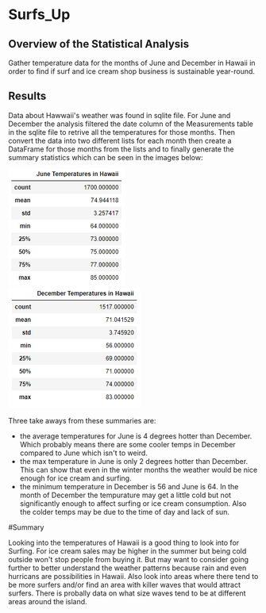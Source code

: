 # Surfs_Up

## Overview of the Statistical Analysis
Gather temperature data for the months of June and December in Hawaii in order to find if surf and ice cream shop business is sustainable year-round.


## Results
Data about Hawwaii's weather was found in sqlite file. For June and December the analysis filtered the date column of the Measurements table in the sqlite file to retrive all the temperatures for those months. Then convert the data into two different lists for each month then create a DataFrame for those months from the lists and to finally generate the summary statistics which can be seen in the images below:

![june](https://github.com/CodyMorin25/Surfs_Up/blob/main/Resources/june_statistics.png)
![dec](https://github.com/CodyMorin25/Surfs_Up/blob/main/Resources/dec_statistics.png)

Three take aways from these summaries are:
- the average temperatures for June is 4 degrees hotter than December. Which probably means there are some cooler temps in December compared to June which isn't to weird.
- the max temperature in June is only 2 degrees hotter than December. This can show that even in the winter months the weather would be nice enough for ice cream and surfing.
- the minimum temperature in December is 56 and June is 64. In the month of December the tempurature may get a little cold but not significantly enough to affect surfing or ice cream consumption. Also the colder temps may be due to the time of day and lack of sun.

#Summary

Looking into the temperatures of Hawaii is a good thing to look into for Surfing. For ice cream sales may be higher in the summer but being cold outside won't stop people from buying it. But may want to consider going further to better understand the weather patterns because rain and even hurricans are possibilities in Hawaii. Also look into areas where there tend to be more surfers and/or find an area with killer waves that would attract surfers. There is probally data on what size waves tend to be at different areas around the island.
